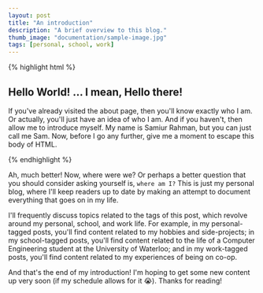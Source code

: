 ```yaml
---
layout: post
title: "An introduction"
description: "A brief overview to this blog."
thumb_image: "documentation/sample-image.jpg"
tags: [personal, school, work]
---
```


{% highlight html %}
<div class="introduction">
  <h2> Hello World! ... I mean, Hello there! </h2>
  <p>
    If you've already visited the about page, then you'll 
    know exactly who I am. Or actually, you'll just have an 
    idea of who I am. And if you haven't, then allow me to 
    introduce myself. My name is Samiur Rahman, but 
    you can just call me Sam. Now, before I go any further, 
    give me a moment to escape this body of HTML.
  </p>
</div>
{% endhighlight %}

Ah, much better! Now, where were we? Or perhaps a better question that you should consider asking yourself is, `where am I?`
This is just my personal blog, where I'll keep readers up to date by making an attempt to document everything that goes on 
in my life.

I'll frequently discuss topics related to the tags of this post, which revolve around my personal, school, and work life.
For example, in my personal-tagged posts, you'll find content related to my hobbies and side-projects; in my school-tagged 
posts, you'll find content related to the life of a Computer Engineering student at the University of Waterloo; and in my work-tagged posts, you'll find content related to my experiences of being on co-op.

And that's the end of my introduction! I'm hoping to get some new content up very soon (if my schedule allows for it 😭).
Thanks for reading!
